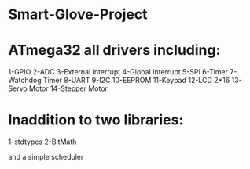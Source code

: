 # Smart-Glove-Project
# ATmega32 all drivers including:
1-GPIO
2-ADC
3-External Interrupt
4-Global Interrupt
5-SPI
6-Timer
7-Watchdog Timer
8-UART
9-I2C
10-EEPROM
11-Keypad
12-LCD 2*16
13-Servo Motor
14-Stepper Motor

# Inaddition to two libraries:
1-stdtypes
2-BitMath

and a simple scheduler
